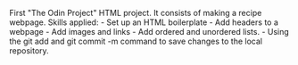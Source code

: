 First "The Odin Project" HTML project. It consists of making a recipe webpage.
Skills applied:
    - Set up an HTML boilerplate
    - Add headers to a webpage
    - Add images and links
    - Add ordered and unordered lists.
    - Using the git add and git commit -m command to save changes to the local repository.
    